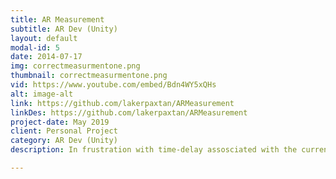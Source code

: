 ```yaml
---
title: AR Measurement
subtitle: AR Dev (Unity)
layout: default
modal-id: 5
date: 2014-07-17
img: correctmeasurmentone.png
thumbnail: correctmeasurmentone.png
vid: https://www.youtube.com/embed/Bdn4WY5xQHs
alt: image-alt
link: https://github.com/lakerpaxtan/ARMeasurement
linkDes: https://github.com/lakerpaxtan/ARMeasurement
project-date: May 2019
client: Personal Project
category: AR Dev (Unity)
description: In frustration with time-delay assosciated with the current measurment app that all iPhone come preloaded with, I wanted to make my own measurment app. It's a fairly simple and convenient app that leans on ARCore heavily and allows you to measure between any two points without any delay. The cost of removing the delay comes with loss of accuracy if measuring too quickly. 

---
```

